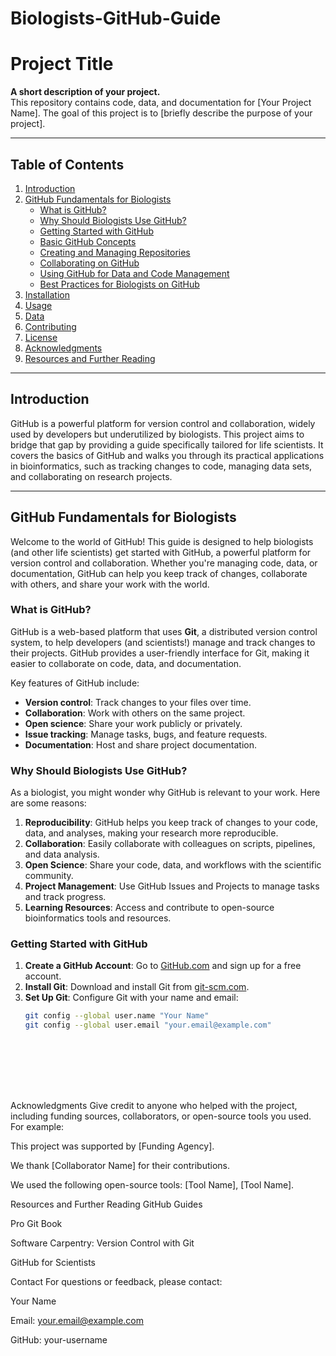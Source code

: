 # Biologists-GitHub-Guide

# Project Title

**A short description of your project.**  
This repository contains code, data, and documentation for [Your Project Name]. The goal of this project is to [briefly describe the purpose of your project].

---

## Table of Contents
1. [Introduction](#introduction)
2. [GitHub Fundamentals for Biologists](#github-fundamentals-for-biologists)
   - [What is GitHub?](#what-is-github)
   - [Why Should Biologists Use GitHub?](#why-should-biologists-use-github)
   - [Getting Started with GitHub](#getting-started-with-github)
   - [Basic GitHub Concepts](#basic-github-concepts)
   - [Creating and Managing Repositories](#creating-and-managing-repositories)
   - [Collaborating on GitHub](#collaborating-on-github)
   - [Using GitHub for Data and Code Management](#using-github-for-data-and-code-management)
   - [Best Practices for Biologists on GitHub](#best-practices-for-biologists-on-github)
3. [Installation](#installation)
4. [Usage](#usage)
5. [Data](#data)
6. [Contributing](#contributing)
7. [License](#license)
8. [Acknowledgments](#acknowledgments)
9. [Resources and Further Reading](#resources-and-further-reading)

---

## Introduction

GitHub is a powerful platform for version control and collaboration, widely used by developers but underutilized by biologists. This project aims to bridge that gap by providing a guide specifically tailored for life scientists. It covers the basics of GitHub and walks you through its practical applications in bioinformatics, such as tracking changes to code, managing data sets, and collaborating on research projects.


---

## GitHub Fundamentals for Biologists

Welcome to the world of GitHub! This guide is designed to help biologists (and other life scientists) get started with GitHub, a powerful platform for version control and collaboration. Whether you're managing code, data, or documentation, GitHub can help you keep track of changes, collaborate with others, and share your work with the world.

### What is GitHub?

GitHub is a web-based platform that uses **Git**, a distributed version control system, to help developers (and scientists!) manage and track changes to their projects. GitHub provides a user-friendly interface for Git, making it easier to collaborate on code, data, and documentation.

Key features of GitHub include:
- **Version control**: Track changes to your files over time.
- **Collaboration**: Work with others on the same project.
- **Open science**: Share your work publicly or privately.
- **Issue tracking**: Manage tasks, bugs, and feature requests.
- **Documentation**: Host and share project documentation.

### Why Should Biologists Use GitHub?

As a biologist, you might wonder why GitHub is relevant to your work. Here are some reasons:

1. **Reproducibility**: GitHub helps you keep track of changes to your code, data, and analyses, making your research more reproducible.
2. **Collaboration**: Easily collaborate with colleagues on scripts, pipelines, and data analysis.
3. **Open Science**: Share your code, data, and workflows with the scientific community.
4. **Project Management**: Use GitHub Issues and Projects to manage tasks and track progress.
5. **Learning Resources**: Access and contribute to open-source bioinformatics tools and resources.

### Getting Started with GitHub

1. **Create a GitHub Account**: Go to [GitHub.com](https://github.com) and sign up for a free account.
2. **Install Git**: Download and install Git from [git-scm.com](https://git-scm.com/).
3. **Set Up Git**: Configure Git with your name and email:
   ```bash
   git config --global user.name "Your Name"
   git config --global user.email "your.email@example.com"









Acknowledgments
Give credit to anyone who helped with the project, including funding sources, collaborators, or open-source tools you used. For example:

This project was supported by [Funding Agency].

We thank [Collaborator Name] for their contributions.

We used the following open-source tools: [Tool Name], [Tool Name].

Resources and Further Reading
GitHub Guides

Pro Git Book

Software Carpentry: Version Control with Git

GitHub for Scientists

Contact
For questions or feedback, please contact:

Your Name

Email: your.email@example.com

GitHub: your-username
